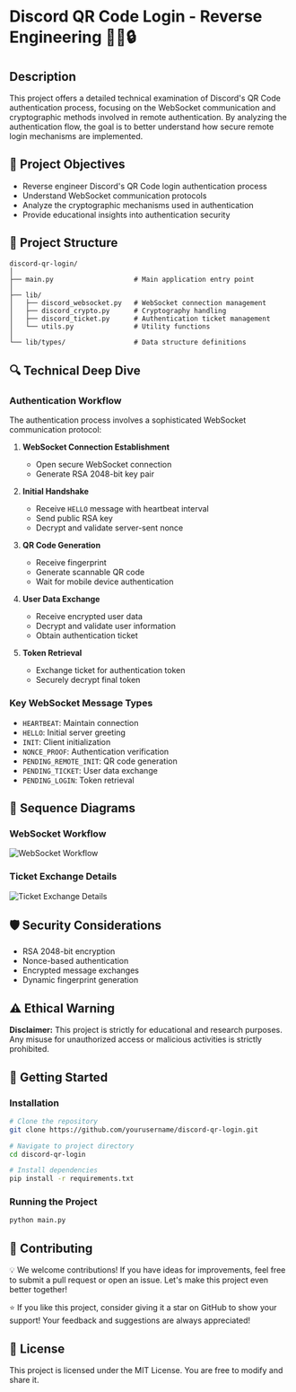 # Discord QR Code Login - Reverse Engineering 🕵️‍♂️🔒

## Description

This project offers a detailed technical examination of Discord's QR Code authentication process, focusing on the WebSocket communication and cryptographic methods involved in remote authentication. By analyzing the authentication flow, the goal is to better understand how secure remote login mechanisms are implemented.

## 🎯 Project Objectives

- Reverse engineer Discord's QR Code login authentication process
- Understand WebSocket communication protocols
- Analyze the cryptographic mechanisms used in authentication
- Provide educational insights into authentication security

## 📂 Project Structure

```
discord-qr-login/
│
├── main.py                    # Main application entry point
│
├── lib/
│   ├── discord_websocket.py   # WebSocket connection management
│   ├── discord_crypto.py      # Cryptography handling
│   ├── discord_ticket.py      # Authentication ticket management
│   └── utils.py               # Utility functions
│
└── lib/types/                 # Data structure definitions
```

## 🔍 Technical Deep Dive

### Authentication Workflow

The authentication process involves a sophisticated WebSocket communication protocol:

1. **WebSocket Connection Establishment**

   - Open secure WebSocket connection
   - Generate RSA 2048-bit key pair
2. **Initial Handshake**

   - Receive `HELLO` message with heartbeat interval
   - Send public RSA key
   - Decrypt and validate server-sent nonce
3. **QR Code Generation**

   - Receive fingerprint
   - Generate scannable QR code
   - Wait for mobile device authentication
4. **User Data Exchange**

   - Receive encrypted user data
   - Decrypt and validate user information
   - Obtain authentication ticket
5. **Token Retrieval**

   - Exchange ticket for authentication token
   - Securely decrypt final token

### Key WebSocket Message Types

- `HEARTBEAT`: Maintain connection
- `HELLO`: Initial server greeting
- `INIT`: Client initialization
- `NONCE_PROOF`: Authentication verification
- `PENDING_REMOTE_INIT`: QR code generation
- `PENDING_TICKET`: User data exchange
- `PENDING_LOGIN`: Token retrieval

## 🔐 Sequence Diagrams

### WebSocket Workflow

![WebSocket Workflow](https://images-ext-1.discordapp.net/external/mN0bY6edSCX53mUKdlLTMuSpDek6bdqa-ISjzd8Ayxs/%3Ftype%3Dpng%29%5D%28https%3A%2F%2Fmermaid.live%2Fedit/https/mermaid.ink/img/pako%3AeNqNVNFum0AQ_JXVPVSOlKhW1IeKh0gWxjayA9RQWaqQrPOxtk_Bd_Q4klpR_j0LxC5JXNe8wK1mZodl2GcmdIbMYSX-rlAJHEq-MXyXKqCLV1arardC056ttDnCUJZCmwx-zMElMtzAAlexFg9o4QtMkiSCQWW3qKwU3EqtYJTrp1S1GgU3VJcFVxbcXBLqc30RAy87qjGax4OHLm4Q-TWwvh0gLagVvrm7W8QOhAWqjpjQSqGofbXYRUy4luDAxJvNQuhNkLqskFvwlSVlnl8dpANtETT1ggNnjAoNp-o8HsBt_9t3mOL-hA8_8BPoRdUql6KGHCXfOQjCwPWW0TwMR9DzlDD7wmJGbenjnDExxAbZ4uBJ2i1ERj7Wtk67edfnjU19IqP1-rSzyAuGfjBezr37MPGW7euMpNqgKYxU9pIRHTLTGOxw_0VccGlhrQ38LKkaC67OWkt8d-ol3bk1vCG3_ILZHbH_deMeM1Q_rqXZ8TZQZ7zNwrEfQC-RdQqvTibVzXWJnai6nah-gFPmSTqME_iKf8SW0ySXtpH-1IKgHTu3_T6E0-6IEv2A6oLxfPipGxpwlcFMb6Ri12yHNAeZ0TZ5rrVSRvgdpsyhxwzXvMptylL1QtB6s8R7JZhjTYXXzOhqs2XOmuclnaoio7C8raJjlX75X1r_PWMmrTb37f5q1tjLK_Yvlrk?format=webp&width=385&height=468)

### Ticket Exchange Details

![Ticket Exchange Details](https://images-ext-1.discordapp.net/external/EWohZBhSOU7Q5TbHMSCnXgS4nx7ZUk0Fmp6oXMNvh6Q/%3Ftype%3Dpng%29%5D%28https%3A%2F%2Fmermaid.live%2Fedit/https/mermaid.ink/img/pako%3AeNp9Uk1PwzAM_StWzpvKgQs9IBAbjANsYkVCqJeQeGtEmwQnGUNo_x2v7Rhi03ppY78PO33fQjmNIhcBPxJahSMjlySb0gI_MkVnU_OG1J29pGiU8dJGuKkN8uuwMTJBOdIgA1zP7kvbITr48PKyb-dwNy4gk95kq4sM1x7JNIwIO0KPGzKl4-bwhDGRhVtjl0iejI078KOLCG6FBDvss9eSaxOUGinAy7Agqd7h08TqmMDheLPpnOdLgdnZVYMZYcMmQ76SKqvd0vREWUeYJ6UwhEWqYbxWlWT1rnl6j7FV9OUjaijcO9o95XCbEbbQv0CsA8KN9JENuR9RsdJJ20lRzOD87AzGRI5O2U2O67aW01gx8p_EEbcWwasG72zo7wOtFgPRIDXSaA7d97ZcClZssBQ5f2pcyFTHUpR2w9BtAOdfVok8UsKBIJeWlcgXkicZiNT-4z6xv1UO4atz-zNqEx09dDFv0775ATjh_FI?format=webp&width=399&height=468)

## 🛡️ Security Considerations

- RSA 2048-bit encryption
- Nonce-based authentication
- Encrypted message exchanges
- Dynamic fingerprint generation

## ⚠️ Ethical Warning

**Disclaimer:** This project is strictly for educational and research purposes. Any misuse for unauthorized access or malicious activities is strictly prohibited.

## 🚀 Getting Started

### Installation

```bash
# Clone the repository
git clone https://github.com/yourusername/discord-qr-login.git

# Navigate to project directory
cd discord-qr-login

# Install dependencies
pip install -r requirements.txt
```

### Running the Project

```bash
python main.py
```

## 🤝 Contributing

💡 We welcome contributions! If you have ideas for improvements, feel free to submit a pull request or open an issue. Let's make this project even better together!

⭐ If you like this project, consider giving it a star on GitHub to show your support! Your feedback and suggestions are always appreciated!

## 📜 License

This project is licensed under the MIT License. You are free to modify and share it.
